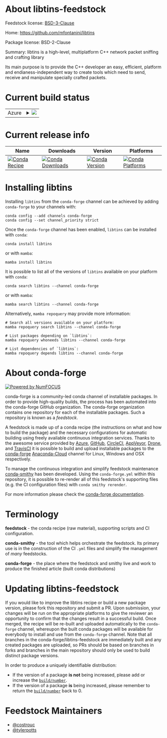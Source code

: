 About libtins-feedstock
=======================

Feedstock license: [BSD-3-Clause](https://github.com/conda-forge/libtins-feedstock/blob/main/LICENSE.txt)

Home: https://github.com/mfontanini/libtins

Package license: BSD-2-Clause

Summary: libtins is a high-level, multiplatform C++ network packet sniffing and crafting library

Its main purpose is to provide the C++ developer an easy,
efficient, platform and endianess-independent way to create tools
which need to send, receive and manipulate specially crafted
packets.


Current build status
====================


<table>
    
  <tr>
    <td>Azure</td>
    <td>
      <details>
        <summary>
          <a href="https://dev.azure.com/conda-forge/feedstock-builds/_build/latest?definitionId=13316&branchName=main">
            <img src="https://dev.azure.com/conda-forge/feedstock-builds/_apis/build/status/libtins-feedstock?branchName=main">
          </a>
        </summary>
        <table>
          <thead><tr><th>Variant</th><th>Status</th></tr></thead>
          <tbody><tr>
              <td>linux_64</td>
              <td>
                <a href="https://dev.azure.com/conda-forge/feedstock-builds/_build/latest?definitionId=13316&branchName=main">
                  <img src="https://dev.azure.com/conda-forge/feedstock-builds/_apis/build/status/libtins-feedstock?branchName=main&jobName=linux&configuration=linux%20linux_64_" alt="variant">
                </a>
              </td>
            </tr><tr>
              <td>osx_64</td>
              <td>
                <a href="https://dev.azure.com/conda-forge/feedstock-builds/_build/latest?definitionId=13316&branchName=main">
                  <img src="https://dev.azure.com/conda-forge/feedstock-builds/_apis/build/status/libtins-feedstock?branchName=main&jobName=osx&configuration=osx%20osx_64_" alt="variant">
                </a>
              </td>
            </tr><tr>
              <td>win_64</td>
              <td>
                <a href="https://dev.azure.com/conda-forge/feedstock-builds/_build/latest?definitionId=13316&branchName=main">
                  <img src="https://dev.azure.com/conda-forge/feedstock-builds/_apis/build/status/libtins-feedstock?branchName=main&jobName=win&configuration=win%20win_64_" alt="variant">
                </a>
              </td>
            </tr>
          </tbody>
        </table>
      </details>
    </td>
  </tr>
</table>

Current release info
====================

| Name | Downloads | Version | Platforms |
| --- | --- | --- | --- |
| [![Conda Recipe](https://img.shields.io/badge/recipe-libtins-green.svg)](https://anaconda.org/conda-forge/libtins) | [![Conda Downloads](https://img.shields.io/conda/dn/conda-forge/libtins.svg)](https://anaconda.org/conda-forge/libtins) | [![Conda Version](https://img.shields.io/conda/vn/conda-forge/libtins.svg)](https://anaconda.org/conda-forge/libtins) | [![Conda Platforms](https://img.shields.io/conda/pn/conda-forge/libtins.svg)](https://anaconda.org/conda-forge/libtins) |

Installing libtins
==================

Installing `libtins` from the `conda-forge` channel can be achieved by adding `conda-forge` to your channels with:

```
conda config --add channels conda-forge
conda config --set channel_priority strict
```

Once the `conda-forge` channel has been enabled, `libtins` can be installed with `conda`:

```
conda install libtins
```

or with `mamba`:

```
mamba install libtins
```

It is possible to list all of the versions of `libtins` available on your platform with `conda`:

```
conda search libtins --channel conda-forge
```

or with `mamba`:

```
mamba search libtins --channel conda-forge
```

Alternatively, `mamba repoquery` may provide more information:

```
# Search all versions available on your platform:
mamba repoquery search libtins --channel conda-forge

# List packages depending on `libtins`:
mamba repoquery whoneeds libtins --channel conda-forge

# List dependencies of `libtins`:
mamba repoquery depends libtins --channel conda-forge
```


About conda-forge
=================

[![Powered by
NumFOCUS](https://img.shields.io/badge/powered%20by-NumFOCUS-orange.svg?style=flat&colorA=E1523D&colorB=007D8A)](https://numfocus.org)

conda-forge is a community-led conda channel of installable packages.
In order to provide high-quality builds, the process has been automated into the
conda-forge GitHub organization. The conda-forge organization contains one repository
for each of the installable packages. Such a repository is known as a *feedstock*.

A feedstock is made up of a conda recipe (the instructions on what and how to build
the package) and the necessary configurations for automatic building using freely
available continuous integration services. Thanks to the awesome service provided by
[Azure](https://azure.microsoft.com/en-us/services/devops/), [GitHub](https://github.com/),
[CircleCI](https://circleci.com/), [AppVeyor](https://www.appveyor.com/),
[Drone](https://cloud.drone.io/welcome), and [TravisCI](https://travis-ci.com/)
it is possible to build and upload installable packages to the
[conda-forge](https://anaconda.org/conda-forge) [Anaconda-Cloud](https://anaconda.org/)
channel for Linux, Windows and OSX respectively.

To manage the continuous integration and simplify feedstock maintenance
[conda-smithy](https://github.com/conda-forge/conda-smithy) has been developed.
Using the ``conda-forge.yml`` within this repository, it is possible to re-render all of
this feedstock's supporting files (e.g. the CI configuration files) with ``conda smithy rerender``.

For more information please check the [conda-forge documentation](https://conda-forge.org/docs/).

Terminology
===========

**feedstock** - the conda recipe (raw material), supporting scripts and CI configuration.

**conda-smithy** - the tool which helps orchestrate the feedstock.
                   Its primary use is in the construction of the CI ``.yml`` files
                   and simplify the management of *many* feedstocks.

**conda-forge** - the place where the feedstock and smithy live and work to
                  produce the finished article (built conda distributions)


Updating libtins-feedstock
==========================

If you would like to improve the libtins recipe or build a new
package version, please fork this repository and submit a PR. Upon submission,
your changes will be run on the appropriate platforms to give the reviewer an
opportunity to confirm that the changes result in a successful build. Once
merged, the recipe will be re-built and uploaded automatically to the
`conda-forge` channel, whereupon the built conda packages will be available for
everybody to install and use from the `conda-forge` channel.
Note that all branches in the conda-forge/libtins-feedstock are
immediately built and any created packages are uploaded, so PRs should be based
on branches in forks and branches in the main repository should only be used to
build distinct package versions.

In order to produce a uniquely identifiable distribution:
 * If the version of a package **is not** being increased, please add or increase
   the [``build/number``](https://docs.conda.io/projects/conda-build/en/latest/resources/define-metadata.html#build-number-and-string).
 * If the version of a package **is** being increased, please remember to return
   the [``build/number``](https://docs.conda.io/projects/conda-build/en/latest/resources/define-metadata.html#build-number-and-string)
   back to 0.

Feedstock Maintainers
=====================

* [@costrouc](https://github.com/costrouc/)
* [@tylerpotts](https://github.com/tylerpotts/)


